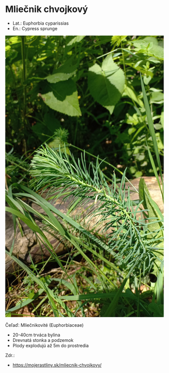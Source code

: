 # Mliečnik chvojkový
- Lat.: Euphorbia cyparissias
- En.: Cypress sprunge

![Mliečnik chvojkový](./cypress_sprunge.jpg "Mliečnik chvojkový")

Čeľaď: Mliečnikovité (Euphorbiaceae)

- 20-40cm trváca bylina
- Drevnatá stonka a podzemok
- Plody explodujú až 5m do prostredia

Zdr.:
- https://mojerastliny.sk/mliecnik-chvojkovy/